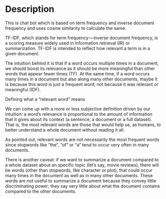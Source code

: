 # Description 
This is chat bot which is based on term frequency and inverse document frequency and uses cosine similarity to calculate the same.  

TF-IDF, which stands for term frequency — inverse document frequency, is a scoring measure widely used in information retrieval (IR) or summarization. TF-IDF is intended to reflect how relevant a term is in a given document.

The intuition behind it is that if a word occurs multiple times in a document, we should boost its relevance as it should be more meaningful than other words that appear fewer times (TF). At the same time, if a word occurs many times in a document but also along many other documents, maybe it is because this word is just a frequent word; not because it was relevant or meaningful (IDF).

Defining what a “relevant word” means

We can come up with a more or less subjective definition driven by our intuition: a word’s relevance is proportional to the amount of information that it gives about its context (a sentence, a document or a full dataset). That is, the most relevant words are those that would help us, as humans, to better understand a whole document without reading it all.

As pointed out, relevant words are not necessarily the most frequent words since stopwords like “the”, “of” or “a” tend to occur very often in many documents.

There is another caveat: if we want to summarize a document compared to a whole dataset about an specific topic (let’s say, movie reviews), there will be words (other than stopwords, like character or plot), that could occur many times in the document as well as in many other documents. These words are not useful to summarize a document because they convey little discriminating power; they say very little about what the document contains compared to the other documents.

